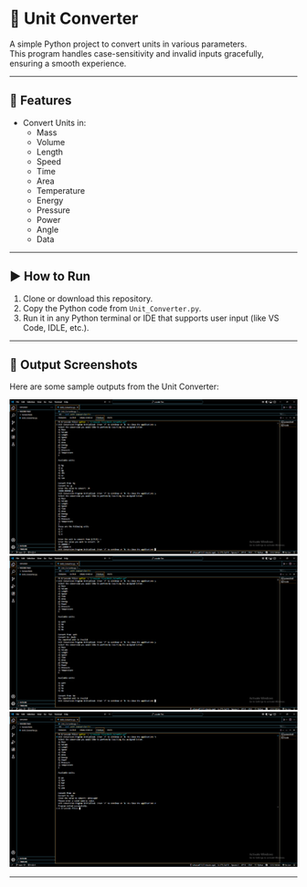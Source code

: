 # 🔁 Unit Converter 

A simple Python project to convert units in various parameters.  
This program handles case-sensitivity and invalid inputs gracefully, ensuring a smooth experience.

---

## 🚀 Features

- Convert Units in:
  - Mass
  - Volume
  - Length
  - Speed
  - Time
  - Area
  - Temperature
  - Energy
  - Pressure
  - Power
  - Angle
  - Data

---

## ▶️ How to Run

1. Clone or download this repository.
2. Copy the Python code from `Unit_Converter.py`.
3. Run it in any Python terminal or IDE that supports user input (like VS Code, IDLE, etc.).

---

## 📸 Output Screenshots

Here are some sample outputs from the Unit Converter:

![Screenshot 1](Screenshots/Screenshot%202025-07-08%20210811.png)  
![Screenshot 2](Screenshots/Screenshot%202025-07-08%20211012.png)  
![Screenshot 3](Screenshots/Screenshot%202025-07-08%20211101.png)

---


